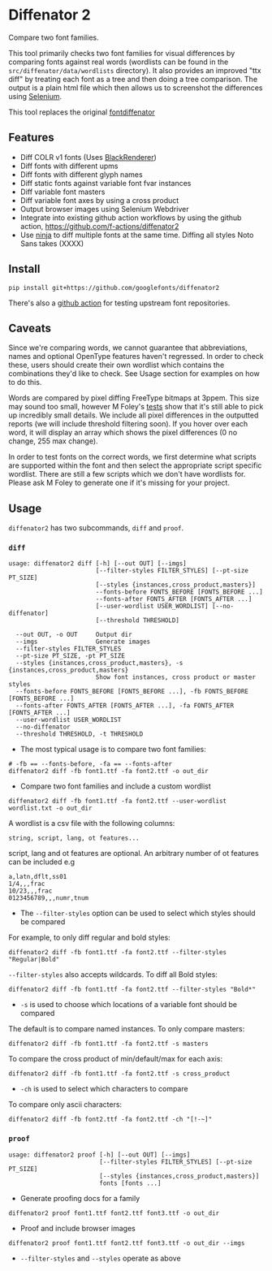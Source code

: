 # Diffenator 2

Compare two font families.

This tool primarily checks two font families for visual differences by comparing fonts against real words (wordlists can be found in the `src/diffenator/data/wordlists` directory). It also provides an improved "ttx diff" by treating each font as a tree and then doing a tree comparison. The output is a plain html file which then allows us to screenshot the differences using [Selenium](https://www.selenium.dev/documentation/webdriver/).

This tool replaces the original [fontdiffenator](https://github.com/googlefonts/fontdiffenator)


## Features

- Diff COLR v1 fonts (Uses [BlackRenderer](https://github.com/BlackFoundryCom/black-renderer))
- Diff fonts with different upms
- Diff fonts with different glyph names
- Diff static fonts against variable font fvar instances
- Diff variable font masters
- Diff variable font axes by using a cross product
- Output browser images using Selenium Webdriver
- Integrate into existing github action workflows by using the github action, https://github.com/f-actions/diffenator2
- Use [ninja](https://ninja-build.org/) to diff multiple fonts at the same time. Diffing all styles Noto Sans takes (XXXX)


## Install

`pip install git+https://github.com/googlefonts/diffenator2`

There's also a [github action](https://github.com/f-actions/diffenator2) for testing upstream font repositories.



## Caveats

Since we're comparing words, we cannot guarantee that abbreviations, names and optional OpenType features haven't regressed. In order to check these, users should create their own wordlist which contains the combinations they'd like to check. See Usage section for examples on how to do this.  

Words are compared by pixel diffing FreeType bitmaps at 3ppem. This size may sound too small, however M Foley's [tests](https://docs.google.com/document/d/16INOprdKWTZ4wyO41C0q4vuFpxFMO3Tod_Ig2sB4JAQ/edit?usp=sharing) show that it's still able to pick up incredibly small details. We include all pixel differences in the outputted reports (we will include threshold filtering soon). If you hover over each word, it will display an array which shows the pixel differences (0 no change, 255 max change).

In order to test fonts on the correct words, we first determine what scripts are supported within the font and then select the appropriate script specific wordlist. There are still a few scripts which we don't have wordlists for. Please ask M Foley to generate one if it's missing for your project.



## Usage

`diffenator2` has two subcommands, `diff` and `proof`.

### `diff`

```
usage: diffenator2 diff [-h] [--out OUT] [--imgs]
                        [--filter-styles FILTER_STYLES] [--pt-size PT_SIZE]
                        [--styles {instances,cross_product,masters}]
                        --fonts-before FONTS_BEFORE [FONTS_BEFORE ...]
                        --fonts-after FONTS_AFTER [FONTS_AFTER ...]
                        [--user-wordlist USER_WORDLIST] [--no-diffenator]
                        [--threshold THRESHOLD]

  --out OUT, -o OUT     Output dir
  --imgs                Generate images
  --filter-styles FILTER_STYLES
  --pt-size PT_SIZE, -pt PT_SIZE
  --styles {instances,cross_product,masters}, -s {instances,cross_product,masters}
                        Show font instances, cross product or master styles
  --fonts-before FONTS_BEFORE [FONTS_BEFORE ...], -fb FONTS_BEFORE [FONTS_BEFORE ...]
  --fonts-after FONTS_AFTER [FONTS_AFTER ...], -fa FONTS_AFTER [FONTS_AFTER ...]
  --user-wordlist USER_WORDLIST
  --no-diffenator
  --threshold THRESHOLD, -t THRESHOLD
```

* The most typical usage is to compare two font families:

```
# -fb == --fonts-before, -fa == --fonts-after
diffenator2 diff -fb font1.ttf -fa font2.ttf -o out_dir
```

* Compare two font families and include a custom wordlist

`diffenator2 diff -fb font1.ttf -fa font2.ttf --user-wordlist wordlist.txt -o out_dir`

A wordlist is a csv file with the following columns:

`string, script, lang, ot features...`

script, lang and ot features are optional. An arbitrary number of ot features can be included e.g

```
a,latn,dflt,ss01
1/4,,,frac
10/23,,,frac
0123456789,,,numr,tnum
```

* The `--filter-styles` option can be used to select which styles should be compared

For example, to only diff regular and bold styles:

`diffenator2 diff -fb font1.ttf -fa font2.ttf --filter-styles "Regular|Bold"`

`--filter-styles` also accepts wildcards. To diff all Bold styles:

`diffenator2 diff -fb font1.ttf -fa font2.ttf --filter-styles "Bold*"`

* `-s` is used to choose which locations of a variable font should be compared

The default is to compare named instances. To only compare masters:

`diffenator2 diff -fb font1.ttf -fa font2.ttf -s masters`

To compare the cross product of min/default/max for each axis:

`diffenator2 diff -fb font1.ttf -fa font2.ttf -s cross_product`

* `-ch` is used to select which characters to compare

To compare only ascii characters:

`diffenator2 diff -fb font2.ttf -fa font2.ttf -ch "[!-~]"`

### `proof`

```
usage: diffenator2 proof [-h] [--out OUT] [--imgs]
                         [--filter-styles FILTER_STYLES] [--pt-size PT_SIZE]
                         [--styles {instances,cross_product,masters}]
                         fonts [fonts ...]
```

* Generate proofing docs for a family

`diffenator2 proof font1.ttf font2.ttf font3.ttf -o out_dir`

* Proof and include browser images

`diffenator2 proof font1.ttf font2.ttf font3.ttf -o out_dir --imgs`

* `--filter-styles` and `--styles` operate as above
